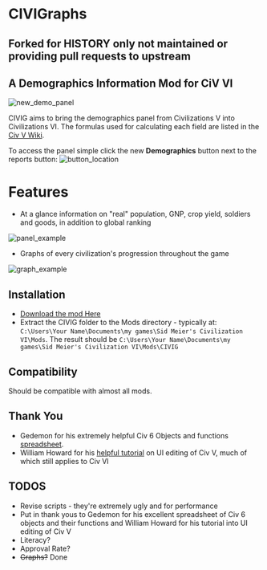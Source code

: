 # CIVIGraphs
## Forked for HISTORY only not maintained or providing pull requests to upstream
## A Demographics Information Mod for CiV VI
![new_demo_panel](https://user-images.githubusercontent.com/13967957/32300280-067b83e6-bf16-11e7-9069-c8db2823f4f3.jpg)

CIVIG aims to bring the demographics panel from Civilizations V into Civilizations VI. The formulas used for calculating each field are listed in the [Civ V Wiki](http://civilization.wikia.com/wiki/Demographics_%28Civ5%29).


To access the panel simple click the new **Demographics** button next to the reports button:
![button_location](https://user-images.githubusercontent.com/13967957/32148170-01d58926-bcb0-11e7-80ff-e8d7edd78f7e.jpg)

# Features
* At a glance information on "real" population, GNP, crop yield, soldiers and goods, in addition to global ranking

![panel_example](https://user-images.githubusercontent.com/13967957/32300321-41fe60b4-bf16-11e7-9876-e11c3afdb36b.jpg)

* Graphs of every civilization's progression throughout the game

![graph_example](https://user-images.githubusercontent.com/13967957/32299840-479bcf5e-bf14-11e7-8932-bcdfd509d2c8.jpg)

## Installation
* [Download the mod Here](https://github.com/nopenoway0/CIVIG/releases)
* Extract the CIVIG folder to the Mods directory - typically at: ```C:\Users\Your Name\Documents\my games\Sid Meier's Civilization VI\Mods```. The result should be ```C:\Users\Your Name\Documents\my games\Sid Meier's Civilization VI\Mods\CIVIG```

## Compatibility 
Should be compatible with almost all mods.

## Thank You
* Gedemon for his extremely helpful Civ 6 Objects and functions [spreadsheet](https://forums.civfanatics.com/threads/lua-objects.601146/).
* William Howard for his [helpful tutorial](https://forums.civfanatics.com/threads/user-interface-components.461552/) on UI editing of Civ V, much of which still applies to Civ VI

## TODOS
* Revise scripts - they're extremely ugly and for performance
* Put in thank yous to Gedemon for his excellent spreadsheet of Civ 6 objects and their functions
and William Howard for his tutorial into UI editing of Civ V
* Literacy?
* Approval Rate?
* ~~Graphs?~~ Done
